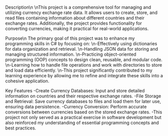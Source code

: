 Description\n
  \nThis project is a comprehensive tool for managing and utilizing currency exchange rate data. It allows users to create, store, and read files containing information about different countries and their exchange rates. Additionally, the project provides functionality for converting currencies, making it practical for real-world applications.

Purpose\n
The primary goal of this project was to enhance my programming skills in C# by focusing on:
  \n-Effectively using dictionaries for data organization and retrieval.
  \n-Handling JSON data for storing and managing structured information.
  \n-Practicing object-oriented programming (OOP) concepts to design clean, reusable, and modular code.
  \n-Learning how to handle file operations and work with directories to store and load data efficiently.
  \n-This project significantly contributed to my learning experience by allowing me to refine and integrate these skills into a cohesive application.

Key Features
  -Create Currency Databases: Input and store detailed information on countries and their respective exchange rates.
  -File Storage and Retrieval: Save currency databases to files and load them for later use, ensuring data persistence.
  -Currency Conversion: Perform accurate conversions between currencies based on the stored exchange rates.
  -This project not only served as a practical exercise in software development but also reinforced my understanding of essential programming concepts and best practices.
